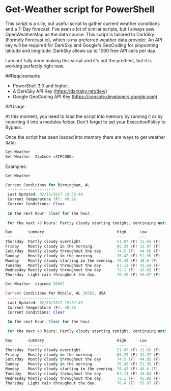 # Get-Weather script for PowerShell

This script is a silly, but useful script to gather current weather conditions and a 7-Day forecast. 
I've seen a lot of similar scripts, but I always saw OpenWeatherMap as the data source.
This script is tailored to DarkSky (Formely Forecast.io), which is my preferred weather data provider.
An API key will be required for DarkSky and Google's GeoCoding for pinpointing latitude and longitude. DarkSky allows up to 1000 free API calls per day.

I am not fully done making this script and it's not the prettiest, but it is working perfectly right now.

##Requirements
* PowerShell 3.0 and higher.
* A DarkSky API Key (https://darksky.net/dev/)
* Google GeoCoding API Key (https://console.developers.google.com)

##Usage

At this moment, you need to load the script into memory by running it or by importing it into a modules folder. Don't forget to set your ExecutionPolicy to Bypass.

Once the script has been loaded into memory there are ways to get weather data:

``` powershell
Get-Weather
Get-Weather -ZipCode <ZIPCODE>
```
Examples:
``` powershell
Get-Weather

Current Conditions for Birmingham, AL
 --------------------- 
 Last Updated: 02/16/2017 19:55:48 
 Current Temperature (F): 40.96 
 Current Conditions: Clear 
 
 In the next hour: Clear for the hour. 
 
 For the next 48 hours: Partly cloudy starting tonight, continuing until tomorrow morning. 

Day       summary                                High      Low      
---       -------                                ----      ---      
Thursday  Partly cloudy overnight.               51.07 (F) 31.65 (F)
Friday    Mostly cloudy in the morning.          66.29 (F) 32.97 (F)
Saturday  Mostly cloudy throughout the day.      74.5 (F)  44.05 (F)
Sunday    Mostly cloudy in the morning.          76.42 (F) 51.35 (F)
Monday    Mostly cloudy starting in the evening. 70.42 (F) 48.6 (F) 
Tuesday   Mostly cloudy throughout the day.      67.12 (F) 43.64 (F)
Wednesday Mostly cloudy throughout the day.      72.1 (F)  45.92 (F)
Thursday  Light rain throughout the day.         70.39 (F) 55.07 (F)
```
```powershell
Get-Weather -zipcode 36602

Current Conditions for Mobile, AL 36602, USA 
 --------------------- 
 Last Updated: 02/16/2017 19:57:49 
 Current Temperature (F): 40.76 
 Current Conditions: Clear 
 
 In the next hour: Clear for the hour. 
 
 For the next 48 hours: Partly cloudy starting tonight, continuing until tomorrow morning. 

Day       summary                                High      Low      
---       -------                                ----      ---      
Thursday  Partly cloudy overnight.               51.07 (F) 31.65 (F)
Friday    Mostly cloudy in the morning.          66.29 (F) 32.97 (F)
Saturday  Mostly cloudy throughout the day.      74.5 (F)  44.05 (F)
Sunday    Mostly cloudy in the morning.          76.42 (F) 51.35 (F)
Monday    Mostly cloudy starting in the evening. 70.42 (F) 48.6 (F) 
Tuesday   Mostly cloudy throughout the day.      67.13 (F) 43.64 (F)
Wednesday Mostly cloudy throughout the day.      72.1 (F)  45.92 (F)
Thursday  Light rain throughout the day.         70.4 (F)  55.07 (F)
```
